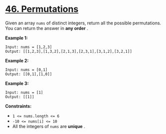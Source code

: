 # [46. Permutations](https://leetcode.com/problems/permutations/)

Given an array `nums` of distinct integers, return all the possible permutations. You can return the answer in **any order** .

**Example 1:** 

```
Input: nums = [1,2,3]
Output: [[1,2,3],[1,3,2],[2,1,3],[2,3,1],[3,1,2],[3,2,1]]
```

**Example 2:** 

```
Input: nums = [0,1]
Output: [[0,1],[1,0]]
```

**Example 3:** 

```
Input: nums = [1]
Output: [[1]]
```

**Constraints:** 

- `1 <= nums.length <= 6`
- `-10 <= nums[i] <= 10`
- All the integers of `nums` are **unique** .
